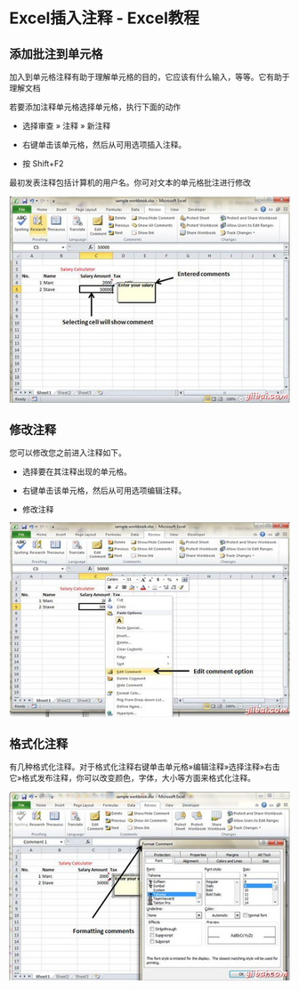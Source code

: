 # Excel插入注释 - Excel教程

## 添加批注到单元格

加入到单元格注释有助于理解单元格的目的，它应该有什么输入，等等。它有助于理解文档

若要添加注释单元格选择单元格，执行下面的动作

*   选择审查 » 注释 » 新注释

*   右键单击该单元格，然后从可用选项插入注释。

*   按 Shift+F2

最初发表注释包括计算机的用户名。你可对文本的单元格批注进行修改

![Comments](../img/112355I40-0.jpg)

## 修改注释

您可以修改您之前进入注释如下。

*   选择要在其注释出现的单元格。

*   右键单击该单元格，然后从可用选项编辑注释。

*   修改注释

![Comments](../img/11235551P-1.jpg)

## 格式化注释

有几种格式化注释。对于格式化注释右键单击单元格»编辑注释»选择注释»右击它»格式发布注释，你可以改变颜色，字体，大小等方面来格式化注释。

![Comments](../img/1123551b6-2.jpg)

